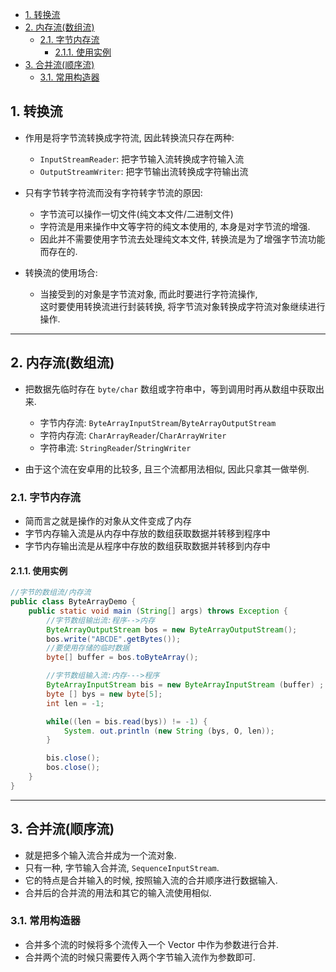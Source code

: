 <!-- TOC -->

- [1. 转换流](#1-转换流)
- [2. 内存流(数组流)](#2-内存流数组流)
  - [2.1. 字节内存流](#21-字节内存流)
    - [2.1.1. 使用实例](#211-使用实例)
- [3. 合并流(顺序流)](#3-合并流顺序流)
  - [3.1. 常用构造器](#31-常用构造器)

<!-- /TOC -->

## 1. 转换流
- 作用是将字节流转换成字符流, 因此转换流只存在两种:  
  - `InputStreamReader`: 把字节输入流转换成字符输入流
  - `OutputStreamWriter`: 把字节输出流转换成字符输出流

- 只有字节转字符流而没有字符转字节流的原因:  
  - 字节流可以操作一切文件(纯文本文件/二进制文件)
  - 字符流是用来操作中文等字符的纯文本使用的, 本身是对字节流的增强.
  - 因此并不需要使用字节流去处理纯文本文件, 转换流是为了增强字节流功能而存在的.

- 转换流的使用场合:  
  - 当接受到的对象是字节流对象, 而此时要进行字符流操作,  
    这时要使用转换流进行封装转换, 将字节流对象转换成字符流对象继续进行操作.

****

## 2. 内存流(数组流)
- 把数据先临时存在 `byte/char` 数组或字符串中，等到调用时再从数组中获取出来.
  - 字节内存流: `ByteArrayInputStream`/`ByteArrayOutputStream`
  - 字符内存流: `CharArrayReader`/`CharArrayWriter`
  - 字符串流: `StringReader`/`StringWriter`

- 由于这个流在安卓用的比较多, 且三个流都用法相似, 因此只拿其一做举例.

### 2.1. 字节内存流
- 简而言之就是操作的对象从文件变成了内存
- 字节内存输入流是从内存中存放的数组获取数据并转移到程序中
- 字节内存输出流是从程序中存放的数组获取数据并转移到内存中

#### 2.1.1. 使用实例
```java
//字节的数组流/内存流
public class ByteArrayDemo {
    public static void main (String[] args) throws Exception {
        //字节数组输出流:程序-->内存
        ByteArrayOutputStream bos = new ByteArrayOutputStream();
        bos.write("ABCDE".getBytes());
        //要使用存储的临时数据
        byte[] buffer = bos.toByteArray();

        //字节数组输入流:内存--->程序
        ByteArrayInputStream bis = new ByteArrayInputStream (buffer) ;
        byte [] bys = new byte[5];
        int len = -1;

        while((len = bis.read(bys)) != -1) {
            System. out.println (new String (bys, O, len));
        }

        bis.close();
        bos.close();
    }
}
```

****

## 3. 合并流(顺序流)
- 就是把多个输入流合并成为一个流对象.
- 只有一种, 字节输入合并流, `SequenceInputStream`.
- 它的特点是合并输入的时候, 按照输入流的合并顺序进行数据输入.
- 合并后的合并流的用法和其它的输入流使用相似.

### 3.1. 常用构造器
- 合并多个流的时候将多个流传入一个 Vector 中作为参数进行合并.
- 合并两个流的时候只需要传入两个字节输入流作为参数即可.